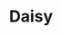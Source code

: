---
title: Daisy
date: 
draft: false

# descripcion
description : Maripositas pegadas con nácar grandes

materials: Plata 925

color: Plateado

dimensions: 1cm

code: 01-04-0104

type: "Aros"

categories: []

price: $4.590,00

price_eftvo: $3.905,00

# Images
# first image will be shown in the product page
images:
  # - image: "images/path_to_image"
  # La ubicacion de las imagenes es imagenes/Aros/Aros.Piedras/01-04-0104-daisy
  - image: "./images/aros/piedras/01-04-0104-maripositas-pegadas-con-nacar-grandes_a.jpeg"
  - image: "./images/aros/piedras/01-04-0104-maripositas-pegadas-con-nacar-grandes_b.jpeg"
---